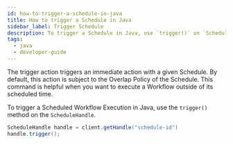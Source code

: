 ```yaml
---
id: how-to-trigger-a-schedule-in-java
title: How to trigger a Schedule in Java
sidebar_label: Trigger Schedule
description: To trigger a Schedule in Java, use `trigger()` on `ScheduleHandle`.
tags:
  - java
  - developer-guide
---
```


The trigger action triggers an immediate action with a given Schedule. By default, this action is subject to the Overlap Policy of the Schedule. This command is helpful when you want to execute a Workflow outside of its scheduled time.

To trigger a Scheduled Workflow Execution in Java, use the `trigger()` method on the `ScheduleHandle`.

```java
ScheduleHandle handle = client.getHandle("schedule-id")
handle.trigger();
```
